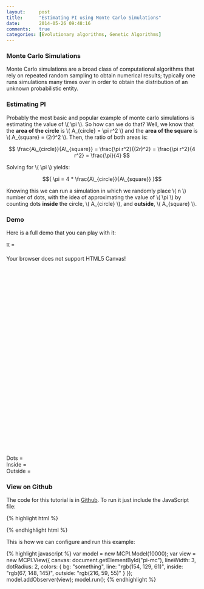 ```yaml
---
layout:     post
title:      "Estimating PI using Monte Carlo Simulations"
date:       2014-05-26 09:48:16
comments:   true
categories: [Evolutionary algorithms, Genetic Algorithms]
---
```


<script src="http://cdn.mathjax.org/mathjax/latest/MathJax.js?config=TeX-AMS-MML_HTMLorMML"></script>

### Monte Carlo Simulations

Monte Carlo simulations are a broad class of computational algorithms that rely on repeated random
sampling to obtain numerical results; typically one runs simulations many times over in order to
obtain the distribution of an unknown probabilistic entity.

### Estimating PI

Probably the most basic and popular example of monte carlo simulations is estimating the value of
\\( \pi \\). So how can we do that? Well, we know that the **area of the circle** is \\( A\_{circle}
= \pi r^2 \\) and the **area of the square** is \\( A\_{square} = (2r)^2 \\). Then, the ratio of
both areas is:

$$ \frac{A\_{circle}}{A\_{square}} = \frac{\pi r^2}{(2r)^2} = \frac{\pi r^2}{4 r^2} = \frac{\pi}{4} $$

Solving for \\( \pi \\) yields:

$${ \pi = 4 * \frac{A\_{circle}}{A\_{square}} }$$

Knowing this we can run a simulation in which we randomly place \\( n \\) number of dots, with the
idea of approximating the value of \\( \pi \\) by counting dots **inside** the circle, \\(
A\_{circle} \\), and **outside**, \\( A\_{square} \\).

### Demo

Here is a full demo that you can play with it:

<div text-align="center; display: block;">&pi; = <span id="pi"></span></div>

<canvas id="pi-mc" height="300px" width="300px" style="margin: 20px auto; display: block;">
Your browser does not support HTML5 Canvas!
</canvas>

Dots = <span id="all"></span><br />
Inside = <span id="inside"></span><br />
Outside = <span id="outside"></span><br />

### View on Github

The code for this tutorial is in [Github](http://www.github.com/davidrobles/mcpi.js). To run it just
include the JavaScript file:

{% highlight html %}
<script src="/js/mc-pi.js"></script>
{% endhighlight html %}

This is how we can configure and run this example:

{% highlight javascript %}
var model = new MCPI.Model(10000);
var view = new MCPI.View({
    canvas: document.getElementById("pi-mc"),
    lineWidth: 3,
    dotRadius: 2,
    colors: {
        bg: "something",
        line: "rgb(154, 129, 61)",
        inside: "rgb(67, 148, 145)",
        outside: "rgb(216, 59, 55)"
    }
});
model.addObserver(view);
model.run();
{% endhighlight %}

<script src="/js/mc-pi.js"></script>


<!--
We created a program to estimate the value of PI using JavaScript. Why JavaScript? Simply because is
the best programming language for demos! If you look for a tutorial or demo about any algorithm or
technique you will find code in different programming languages that DO NOT run in a web browser,
videos, or even worse, Java applets! With JavaScript we can create a program with beautiful
interfaces that will load as you open a web page. No waiting for a video to load, or Java applets to
load!.
-->



